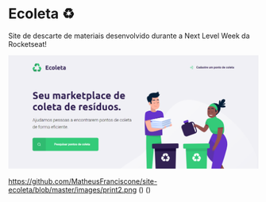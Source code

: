 # Ecoleta ♻️
 Site de descarte de materiais desenvolvido durante a Next Level Week da Rocketseat!
 <p align="center">
<img src="https://github.com/MatheusFranciscone/site-ecoleta/blob/master/images/print1.png">
</p>
 
https://github.com/MatheusFranciscone/site-ecoleta/blob/master/images/print2.png
 ()
 ()

